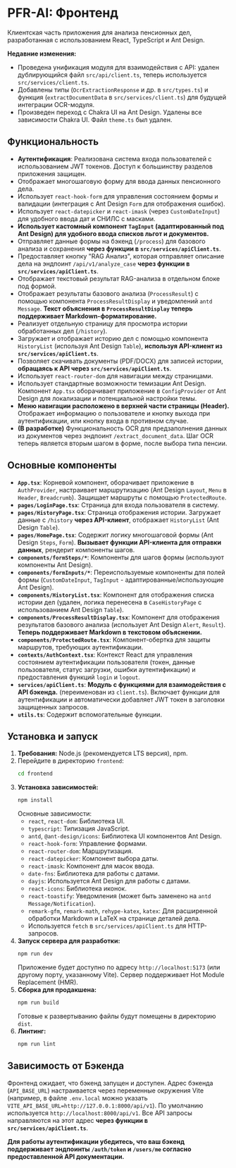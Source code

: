 # PFR-AI: Фронтенд

Клиентская часть приложения для анализа пенсионных дел, разработанная с использованием React, TypeScript и Ant Design.

**Недавние изменения:**
*   Проведена унификация модуля для взаимодействия с API: удален дублирующийся файл `src/api/client.ts`, теперь используется `src/services/client.ts`.
*   Добавлены типы (`OcrExtractionResponse` и др. в `src/types.ts`) и функция (`extractDocumentData` в `src/services/client.ts`) для будущей интеграции OCR-модуля.
*   Произведен переход с Chakra UI на Ant Design. Удалены все зависимости Chakra UI. Файл `theme.ts` был удален.

## Функциональность

*   **Аутентификация**: Реализована система входа пользователей с использованием JWT токенов. Доступ к большинству разделов приложения защищен.
*   Отображает многошаговую форму для ввода данных пенсионного дела.
*   Использует `react-hook-form` для управления состоянием формы и валидации (интеграция с Ant Design `Form` для отображения ошибок).
*   Использует `react-datepicker` и `react-imask` (через `CustomDateInput`) для удобного ввода дат и СНИЛС с масками.
*   **Использует кастомный компонент `TagInput` (адаптированный под Ant Design) для удобного ввода списков льгот и документов.**
*   Отправляет данные формы на бэкенд (`/process`) для базового анализа и сохранения **через функции в `src/services/apiClient.ts`**.
*   Предоставляет кнопку "RAG Анализ", которая отправляет описание дела на эндпоинт `/api/v1/analyze_case` **через функции в `src/services/apiClient.ts`**.
*   Отображает текстовый результат RAG-анализа в отдельном блоке под формой.
*   Отображает результаты базового анализа (`ProcessResult`) с помощью компонента `ProcessResultDisplay` и уведомлений `antd Message`. **Текст объяснения в `ProcessResultDisplay` теперь поддерживает Markdown-форматирование.**
*   Реализует отдельную страницу для просмотра истории обработанных дел (`/history`).
*   Загружает и отображает историю дел с помощью компонента `HistoryList` (используя Ant Design `Table`), **используя API-клиент из `src/services/apiClient.ts`**.
*   Позволяет скачивать документы (PDF/DOCX) для записей истории, **обращаясь к API через `src/services/apiClient.ts`**.
*   Использует `react-router-dom` для навигации между страницами.
*   Использует стандартные возможности темизации Ant Design. Компонент `App.tsx` оборачивает приложение в `ConfigProvider` от Ant Design для локализации и потенциальной настройки темы.
*   **Меню навигации расположено в верхней части страницы (Header).** Отображает информацию о пользователе и кнопку выхода при аутентификации, или кнопку входа в противном случае.
*   **(В разработке)** Функциональность OCR для предзаполнения данных из документов через эндпоинт `/extract_document_data`. Шаг OCR теперь является вторым шагом в форме, после выбора типа пенсии.

## Основные компоненты

*   **`App.tsx`**: Корневой компонент, оборачивает приложение в `AuthProvider`, настраивает маршрутизацию (Ant Design `Layout`, `Menu` в `Header`, `Breadcrumb`). Защищает маршруты с помощью `ProtectedRoute`.
*   **`pages/LoginPage.tsx`**: Страница для входа пользователя в систему.
*   **`pages/HistoryPage.tsx`**: Страница отображения истории. Загружает данные с `/history` **через API-клиент**, отображает `HistoryList` (Ant Design `Table`).
*   **`pages/HomePage.tsx`**: Содержит логику многошаговой формы (Ant Design `Steps`, `Form`). **Вызывает функции API-клиента для отправки данных**, рендерит компоненты шагов.
*   **`components/formSteps/*`**: Компоненты для шагов формы (используют компоненты Ant Design).
*   **`components/formInputs/*`**: Переиспользуемые компоненты для полей формы (`CustomDateInput`, `TagInput` - адаптированные/использующие Ant Design).
*   **`components/HistoryList.tsx`**: Компонент для отображения списка истории дел (удален, логика перенесена в `CaseHistoryPage` с использованием Ant Design `Table`).
*   **`components/ProcessResultDisplay.tsx`**: Компонент для отображения результатов базового анализа (использует Ant Design `Alert`, `Result`). **Теперь поддерживает Markdown в текстовом объяснении.**
*   **`components/ProtectedRoute.tsx`**: Компонент-обертка для защиты маршрутов, требующих аутентификации.
*   **`contexts/AuthContext.tsx`**: Контекст React для управления состоянием аутентификации пользователя (токен, данные пользователя, статус загрузки, ошибки аутентификации) и предоставления функций `login` и `logout`.
*   **`services/apiClient.ts`**: **Модуль с функциями для взаимодействия с API бэкенда.** (переименован из `client.ts`). Включает функции для аутентификации и автоматически добавляет JWT токен в заголовки защищенных запросов.
*   **`utils.ts`**: Содержит вспомогательные функции.

## Установка и запуск

1.  **Требования:** Node.js (рекомендуется LTS версия), npm.
2.  Перейдите в директорию `frontend`:
    ```bash
    cd frontend
    ```
3.  **Установка зависимостей:**
    ```bash
    npm install
    ```
    Основные зависимости:
    *   `react`, `react-dom`: Библиотека UI.
    *   `typescript`: Типизация JavaScript.
    *   `antd`, `@ant-design/icons`: Библиотека UI компонентов Ant Design.
    *   `react-hook-form`: Управление формами.
    *   `react-router-dom`: Маршрутизация.
    *   `react-datepicker`: Компонент выбора даты.
    *   `react-imask`: Компонент для масок ввода.
    *   `date-fns`: Библиотека для работы с датами.
    *   `dayjs`: Используется Ant Design для работы с датами.
    *   `react-icons`: Библиотека иконок.
    *   `react-toastify`: Уведомления (может быть заменено на `antd Message/Notification`).
    *   `remark-gfm`, `remark-math`, `rehype-katex`, `katex`: Для расширенной обработки Markdown и LaTeX на странице деталей дела.
    *   Используется `fetch` в `src/services/apiClient.ts` для HTTP-запросов.
4.  **Запуск сервера для разработки:**
    ```bash
    npm run dev
    ```
    Приложение будет доступно по адресу `http://localhost:5173` (или другому порту, указанному Vite). Сервер поддерживает Hot Module Replacement (HMR).
5.  **Сборка для продакшена:**
    ```bash
    npm run build
    ```
    Готовые к развертыванию файлы будут помещены в директорию `dist`.
6.  **Линтинг:**
    ```bash
    npm run lint
    ```

## Зависимость от Бэкенда

Фронтенд ожидает, что бэкенд запущен и доступен. Адрес бэкенда (`API_BASE_URL`) настраивается через переменные окружения Vite (например, в файле `.env.local` можно указать `VITE_API_BASE_URL=http://127.0.0.1:8000/api/v1`). По умолчанию используется `http://localhost:8000/api/v1`. Все API запросы направляются на этот адрес **через функции в `src/services/apiClient.ts`**.

**Для работы аутентификации убедитесь, что ваш бэкенд поддерживает эндпоинты `/auth/token` и `/users/me` согласно предоставленной API документации.**
